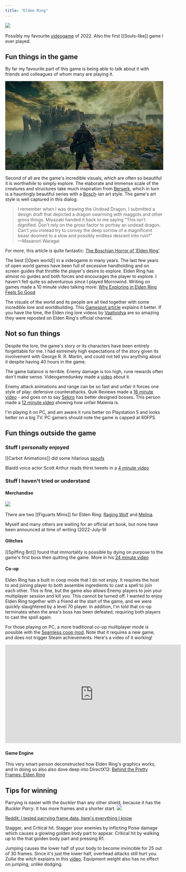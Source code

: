 ```yaml
---
title: "Elden Ring"
---
```

![](https://c.neevacdn.net/image/fetch/s--dOUFa4O7--/https%3A//www.thathashtagshow.com/wp-content/uploads/2021/03/Elden-Ring-Cover-1024x512.jpg?savepath=Elden-Ring-Cover-1024x512.jpg)

Possibly my favourite [videogame](notes/videogame) of 2022. Also the first [[Souls-like]] game I ever played. 

## Fun things in the game

By far my favourite part of this game is being able to talk about it with friends and colleagues of whom many are playing it.

![](notes/images/EldenRing_Limgrave.jpg)

Second of all are the game's incredible visuals, which are often so beautiful it is worthwhile to simply explore. The elaborate and immense scale of the creatures and structures take much inspiration from [Berserk](notes/Berserk), which in turn is a hauntingly beautiful series with a [Bosch](notes/Hieronymus%20Bosch)-ian art style. The game's art style is well captured in this dialog:

> I remember when I was drawing the Undead Dragon, I submitted a design draft that depicted a dragon swarming with maggots and other gross things. Miyazaki handed it back to me saying "This isn't dignified. Don't rely on the gross factor to portray an undead dragon. Can't you instead try to convey the deep sorrow of a magnificent beast doomed to a slow and possibly endless descent into ruin?"<br/>
> —Masanori Waragai

For more, this article is quite fantastic: [The Boschian Horror of ‘Elden Ring’](https://artreview.com/the-boschian-horror-of-elden-ring/)

The best [[Open world]] in a videogame in many years. The last few years of open world games have been full of excessive handholding and on screen guides that throttle the player's desire to explore. Elden Ring has almost no guides and both forces and encourages the player to explore. I haven't felt quite so adventurous since I played Morrowind. Writing on games made a 10 minute video talking more: [Why Exploring in Elden Ring Feels So Good](https://youtu.be/qJy8j64pTV4) 

The visuals of the world and its people are all tied together with some incredible lore and worldbuilding. This [Gamespot article](https://www.gamespot.com/articles/elden-ring-heres-the-lore-and-history-of-the-lands-between/1100-6502537/) explains it better. If you have the time, the Elden ring lore videos by [Vaatividya](https://www.youtube.com/watch?v=DYDs_Inzkz4) are so amazing they were reposted on Elden Ring's official channel.

## Not so fun things

Despite the lore, the game's story or its characters have been entirely forgettable for me. I had extremely high expectations of the story given its involvement with George R. R. Martin, and could not tell you anything about it despite having 40 hours in the game.

The game balance is terrible. Enemy damage is too high, rune rewards often don't make sense. Videogamedunkey made a [video](https://youtu.be/D1H4o4FW-wA) about it.

Enemy attack animations and range can be so fast and unfair it forces one style of play: defensive counterattacks. Quik Reviews made a [16 minute video](https://youtu.be/YPh0u7WaW64) - and goes on to say [Sekiro](https://www.sekirothegame.com/) has better designed bosses. This person made a [12 minute video](https://youtu.be/R9Vbsr3Ko7M) showing how unfair Malenia is.

I'm playing it on PC, and am aware it runs better on Playstation 5 and looks better on a big TV. PC gamers should note the game is capped at 60FPS.

## Fun things outside the game

### Stuff I personally enjoyed

[[Carbot Animations]] did some hilarious [spoofs](https://www.youtube.com/watch?v=LSyRf8rAjTs)

Blaidd voice actor Scott Arthur reads thirst tweets in a [4 minute video](https://youtu.be/PE6wLtf7Y_0)

### Stuff I haven't tried or understand

#### Merchandise

![](https://c.neevacdn.net/image/fetch/s--FaHOKSN3--/https%3A//top-mmo.fr/wp-content/uploads/2022/05/fmini-the-raging-wolf-05b-1653511628832.jpg?savepath=fmini-the-raging-wolf-05b-1653511628832.jpg)

There are two [[Figuarts Minis]] for Elden Ring: [Raging Wolf](https://www.tamashiinations.com/product/details.php?detail=831) and [Melina](https://www.tamashiinations.com/product/details.php?detail=832). 

Myself and many others are waiting for an official art book, but none have been announced at time of writing (2022-July-9)

#### Glitches

[[Spiffing Brit]] found that immortality is possible by dying on purpose to the game's first boss then quitting the game. More in his [24 minute video](https://youtu.be/GwBc0ixfbzI)

#### Co-op

Elden Ring has a built in coop mode that I do not enjoy. It requires the host to and joining player to both assemble ingredients to cast a spell to join each other. This is fine, but the game also allows Enemy players to join your multiplayer session and kill you. This cannot be turned off. I wanted to enjoy Elden Ring together with a friend at the start of the game, and we were quickly slaughtered by a level 70 player. In addition, I'm told that co-op terminates when the area's boss has been defeated, requiring both players to cast the spell again.

For those playing on PC, a more traditional co-op multiplayer mode is possible with the [Seamless coop mod](https://www.nexusmods.com/eldenring/mods/510). Note that it requires a new game, and does not trigger Steam achievements. Here's a video of it working!

<iframe width="560" height="315" src="https://www.youtube.com/embed/QeDUcf1G7YM" title="YouTube video player" frameborder="0" allow="accelerometer; autoplay; clipboard-write; encrypted-media; gyroscope; picture-in-picture" allowfullscreen></iframe>

#### Game Engine

This very smart person deconstructed how Elden Ring's graphics works, and in doing so also also dove deep into DirectX12: [Behind the Pretty Frames: Elden Ring](http://www.mamoniem.com/behind-the-pretty-frames-elden-ring/)

## Tips for winning

Parrying is easier with the *buckler*  than any other shield, because it has the *Buckler Parry*. It has more frames and a shorter start.
![](https://preview.redd.it/qsnofkl6vzk81.png?width=1644&format=png&auto=webp&s=d2fb2ba3255b51ae16ab781268db4d6de4130ff4)

[Reddit: I tested parrying frame data, here's everything I know](https://www.reddit.com/r/Eldenring/comments/t54kyj/technical_guide_help_i_tested_parrying_frame_data/)

Stagger, and Critical hit. Stagger your enemies by inflicting Poise damage which causes a glowing golden body part to appear. Critical hit by walking up to the that golden body part and pressing R1.

Jumping causes the lower half of your body to become invincible for 25 out of 30 frames. Since it's just the lower half, overhead attacks still hurt you. Zullie the witch explains in this [video](https://youtu.be/8zdbqTHtnr4). Equipment weight also has no effect on jumping, unlike dodging. 

